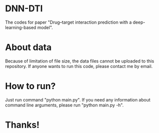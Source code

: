 # DNN-DTI
The codes for paper "Drug–target interaction prediction with a deep-learning-based model".

# About data
Because of limitation of file size, the data files cannot be uploaded to this repository.
If anyone wants to run this code, please contact me by email.

# How to run?
Just run command "python main.py". If you need any information about command line arguments, please run "python main.py -h".

# Thanks!
